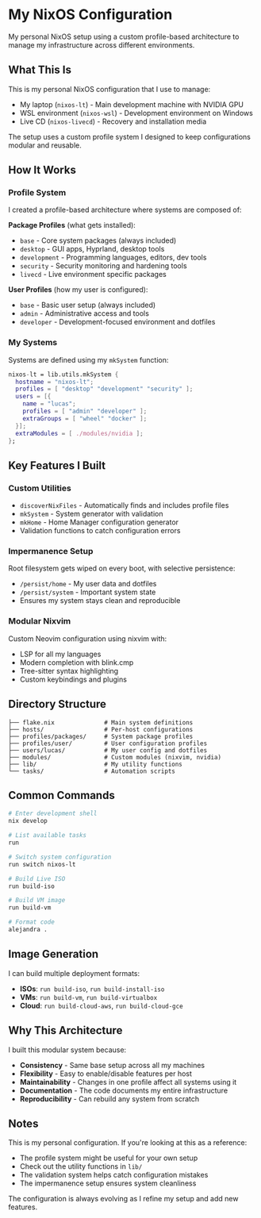 # My NixOS Configuration

My personal NixOS setup using a custom profile-based architecture to manage my infrastructure across different environments.

## What This Is

This is my personal NixOS configuration that I use to manage:
- My laptop (`nixos-lt`) - Main development machine with NVIDIA GPU
- WSL environment (`nixos-wsl`) - Development environment on Windows
- Live CD (`nixos-livecd`) - Recovery and installation media

The setup uses a custom profile system I designed to keep configurations modular and reusable.

## How It Works

### Profile System
I created a profile-based architecture where systems are composed of:

**Package Profiles** (what gets installed):
- `base` - Core system packages (always included)
- `desktop` - GUI apps, Hyprland, desktop tools
- `development` - Programming languages, editors, dev tools
- `security` - Security monitoring and hardening tools
- `livecd` - Live environment specific packages

**User Profiles** (how my user is configured):
- `base` - Basic user setup (always included)
- `admin` - Administrative access and tools
- `developer` - Development-focused environment and dotfiles

### My Systems
Systems are defined using my `mkSystem` function:

```nix
nixos-lt = lib.utils.mkSystem {
  hostname = "nixos-lt";
  profiles = [ "desktop" "development" "security" ];
  users = [{
    name = "lucas";
    profiles = [ "admin" "developer" ];
    extraGroups = [ "wheel" "docker" ];
  }];
  extraModules = [ ./modules/nvidia ];
};
```

## Key Features I Built

### Custom Utilities
- `discoverNixFiles` - Automatically finds and includes profile files
- `mkSystem` - System generator with validation
- `mkHome` - Home Manager configuration generator
- Validation functions to catch configuration errors

### Impermanence Setup
Root filesystem gets wiped on every boot, with selective persistence:
- `/persist/home` - My user data and dotfiles
- `/persist/system` - Important system state
- Ensures my system stays clean and reproducible

### Modular Nixvim
Custom Neovim configuration using nixvim with:
- LSP for all my languages
- Modern completion with blink.cmp
- Tree-sitter syntax highlighting
- Custom keybindings and plugins

## Directory Structure

```
├── flake.nix              # Main system definitions
├── hosts/                 # Per-host configurations
├── profiles/packages/     # System package profiles
├── profiles/user/         # User configuration profiles  
├── users/lucas/           # My user config and dotfiles
├── modules/               # Custom modules (nixvim, nvidia)
├── lib/                   # My utility functions
└── tasks/                 # Automation scripts
```

## Common Commands

```bash
# Enter development shell
nix develop

# List available tasks
run

# Switch system configuration
run switch nixos-lt

# Build Live ISO
run build-iso

# Build VM image
run build-vm

# Format code
alejandra .
```

## Image Generation

I can build multiple deployment formats:
- **ISOs**: `run build-iso`, `run build-install-iso`
- **VMs**: `run build-vm`, `run build-virtualbox`
- **Cloud**: `run build-cloud-aws`, `run build-cloud-gce`

## Why This Architecture

I built this modular system because:
- **Consistency** - Same base setup across all my machines
- **Flexibility** - Easy to enable/disable features per host
- **Maintainability** - Changes in one profile affect all systems using it
- **Documentation** - The code documents my entire infrastructure
- **Reproducibility** - Can rebuild any system from scratch

## Notes

This is my personal configuration. If you're looking at this as a reference:
- The profile system might be useful for your own setup
- Check out the utility functions in `lib/`
- The validation system helps catch configuration mistakes
- The impermanence setup ensures system cleanliness

The configuration is always evolving as I refine my setup and add new features.